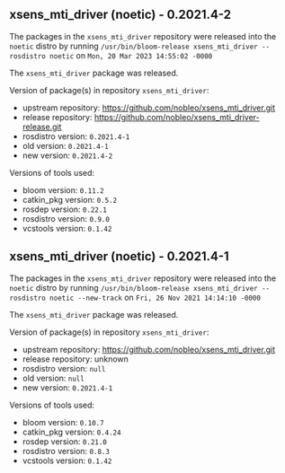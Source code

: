 ## xsens_mti_driver (noetic) - 0.2021.4-2

The packages in the `xsens_mti_driver` repository were released into the `noetic` distro by running `/usr/bin/bloom-release xsens_mti_driver --rosdistro noetic` on `Mon, 20 Mar 2023 14:55:02 -0000`

The `xsens_mti_driver` package was released.

Version of package(s) in repository `xsens_mti_driver`:

- upstream repository: https://github.com/nobleo/xsens_mti_driver.git
- release repository: https://github.com/nobleo/xsens_mti_driver-release.git
- rosdistro version: `0.2021.4-1`
- old version: `0.2021.4-1`
- new version: `0.2021.4-2`

Versions of tools used:

- bloom version: `0.11.2`
- catkin_pkg version: `0.5.2`
- rosdep version: `0.22.1`
- rosdistro version: `0.9.0`
- vcstools version: `0.1.42`


## xsens_mti_driver (noetic) - 0.2021.4-1

The packages in the `xsens_mti_driver` repository were released into the `noetic` distro by running `/usr/bin/bloom-release xsens_mti_driver --rosdistro noetic --new-track` on `Fri, 26 Nov 2021 14:14:10 -0000`

The `xsens_mti_driver` package was released.

Version of package(s) in repository `xsens_mti_driver`:

- upstream repository: https://github.com/nobleo/xsens_mti_driver.git
- release repository: unknown
- rosdistro version: `null`
- old version: `null`
- new version: `0.2021.4-1`

Versions of tools used:

- bloom version: `0.10.7`
- catkin_pkg version: `0.4.24`
- rosdep version: `0.21.0`
- rosdistro version: `0.8.3`
- vcstools version: `0.1.42`


